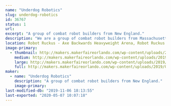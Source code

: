```yaml
---
name: "Underdog Robotics"
slug: underdog-robotics
id: 36767
status: 1
url: 
excerpt: "A group of combat robot builders from New England."
description: "We are a group of combat robot builders from Massachusetts. Our experience varies from 5 years to brand new."
location: Robot Ruckus - Axe Backwards Heavyweight Arena, Robot Ruckus - Small Arena
image-primary:
  - thumbnail: http://makers.makerfaireorlando.com/wp-content/uploads/2019/09/12694-150x150.jpg
    medium: http://makers.makerfaireorlando.com/wp-content/uploads/2019/09/12694-300x225.jpg
    large: http://makers.makerfaireorlando.com/wp-content/uploads/2019/09/12694-1024x768.jpg
    full: http://makers.makerfaireorlando.com/wp-content/uploads/2019/09/12694.jpg
maker:
  - name: "Underdog Robotics"
    description: "A group of combat robot builders from New England."
    image-primary: 
last-modified-db: "2019-11-06 18:13:55"
last-exported: "2020-05-07 10:07:18"
---
```

